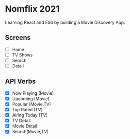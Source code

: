 # Nomflix 2021

Learning React and ES6 by building a Movie Discovery App.

## Screens

- [ ] Home
- [ ] TV Shows
- [ ] Search
- [ ] Detail

## API Verbs

- [x] Now Playing (Movie)
- [x] Upcoming (Movie)
- [x] Popular (Movie,TV)
- [x] Top Rated (TV)
- [x] Airing Today (TV)
- [x] TV Detail
- [x] Movie Detail
- [x] Search(Movie,TV)
